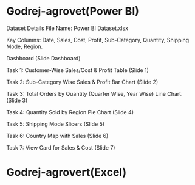 # Godrej-agrovet(Power BI)

Dataset Details
File Name: Power BI Dataset.xlsx

Key Columns:  Date, Sales, Cost, Profit, Sub-Category, Quantity, Shipping Mode, Region.

Dashboard (Slide Dashboard)

Task 1: Customer-Wise Sales/Cost & Profit Table (Slide 1)

Task 2: Sub-Category Wise Sales & Profit Bar Chart (Slide 2)

Task 3: Total Orders by Quantity (Quarter Wise, Year Wise) Line Chart. (Slide 3)

Task 4: Quantity Sold by Region Pie Chart (Slide 4)

Task 5: Shipping Mode Slicers (Slide 5)

Task 6: Country Map with Sales (Slide 6)

Task 7: View Card for Sales & Cost (Slide 7)

# Godrej-agrovert(Excel)

